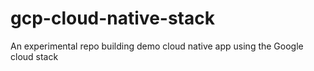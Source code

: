 # gcp-cloud-native-stack
An experimental repo building demo cloud native app using the Google cloud stack
